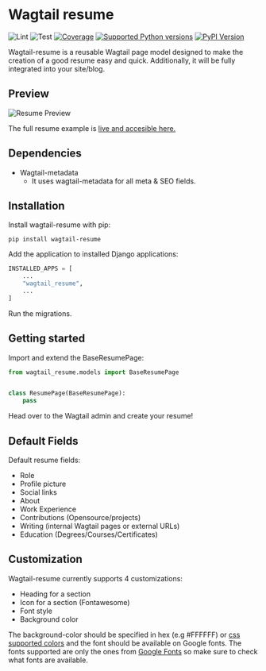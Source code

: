 # Wagtail resume

![Lint](https://github.com/adinhodovic/wagtail-resume/workflows/Test/badge.svg)
![Test](https://github.com/adinhodovic/wagtail-resume/workflows/Lint/badge.svg)
[![Coverage](https://codecov.io/gh/adinhodovic/wagtail-resume/branch/master/graphs/badge.svg)](https://codecov.io/gh/adinhodovic/wagtail-resume/branch/master)
[![Supported Python versions](https://img.shields.io/pypi/pyversions/wagtail-resume.svg)](https://pypi.org/project/wagtail-resume/)
[![PyPI Version](https://img.shields.io/pypi/v/wagtail-resume.svg?style=flat)](https://pypi.org/project/wagtail-resume/)

Wagtail-resume is a reusable Wagtail page model designed to make the creation of a good resume easy and quick. Additionally, it will be fully integrated into your site/blog.

## Preview

![Resume Preview](https://i.imgur.com/b0TxeGe.png)

The full resume example is [live and accesible here.](https://hodovi.cc/wagtail-resume-sample)

## Dependencies

- Wagtail-metadata
    - It uses wagtail-metadata for all meta & SEO fields.

## Installation

Install wagtail-resume with pip:

`pip install wagtail-resume`

Add the application to installed Django applications:

```py
INSTALLED_APPS = [
    ...
    "wagtail_resume",
    ...
]
```

Run the migrations.

## Getting started

Import and extend the BaseResumePage:

```python
from wagtail_resume.models import BaseResumePage


class ResumePage(BaseResumePage):
    pass
```

Head over to the Wagtail admin and create your resume!

## Default Fields

Default resume fields:

- Role
- Profile picture
- Social links
- About
- Work Experience
- Contributions (Opensource/projects)
- Writing (internal Wagtail pages or external URLs)
- Education (Degrees/Courses/Certificates)

## Customization

Wagtail-resume currently supports 4 customizations:

- Heading for a section
- Icon for a section (Fontawesome)
- Font style
- Background color

The background-color should be specified in hex (e.g #FFFFFF) or [css supported colors](https://www.w3schools.com/cssref/css_colors.asp) and the font should be available on Google fonts. The fonts supported are only the ones from [Google Fonts](https://fonts.google.com/) so make sure to check what fonts are available.
